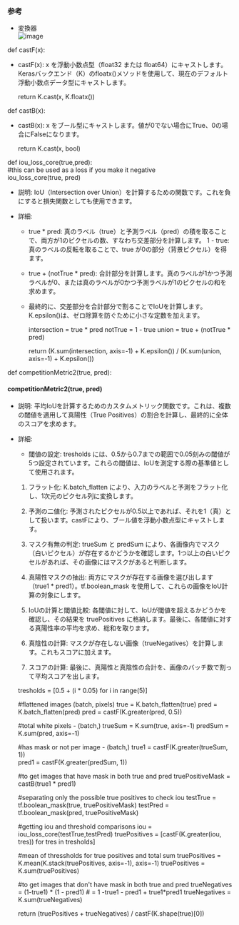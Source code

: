 ### 参考  
* 変換器  
![image](https://github.com/user-attachments/assets/52b09053-c96c-4173-a10e-45c945934cf1)

def castF(x):  
- castF(x): x を浮動小数点型（float32 または float64）にキャストします。Kerasバックエンド（K）のfloatx()メソッドを使用して、現在のデフォルト浮動小数点データ型にキャストします。

    return K.cast(x, K.floatx())

def castB(x):  
- castB(x): x をブール型にキャストします。値が0でない場合にTrue、0の場合にFalseになります。

    return K.cast(x, bool)

def iou_loss_core(true,pred):  
#this can be used as a loss if you make it negative  
iou_loss_core(true, pred)
- 説明: IoU（Intersection over Union）を計算するための関数です。これを負にすると損失関数としても使用できます。

- 詳細:

  - true * pred: 真のラベル（true）と予測ラベル（pred）の積を取ることで、両方が1のピクセルの数、すなわち交差部分を計算します。
1 - true: 真のラベルの反転を取ることで、true が0の部分（背景ピクセル）を得ます。
  - true + (notTrue * pred): 合計部分を計算します。真のラベルが1かつ予測ラベルが0、または真のラベルが0かつ予測ラベルが1のピクセルの和を求めます。
  - 最終的に、交差部分を合計部分で割ることでIoUを計算します。K.epsilon()は、ゼロ除算を防ぐために小さな定数を加えます。

    intersection = true * pred
    notTrue = 1 - true
    union = true + (notTrue * pred)

    return (K.sum(intersection, axis=-1) + K.epsilon()) / (K.sum(union, axis=-1) + K.epsilon())

def competitionMetric2(true, pred):  
#### competitionMetric2(true, pred)
- 説明: 平均IoUを計算するためのカスタムメトリック関数です。これは、複数の閾値を適用して真陽性（True Positives）の割合を計算し、最終的に全体のスコアを求めます。

- 詳細:

  - 閾値の設定: tresholds には、0.5から0.7までの範囲で0.05刻みの閾値が5つ設定されています。これらの閾値は、IoUを測定する際の基準値として使用されます。

  1. フラット化: K.batch_flatten により、入力のラベルと予測をフラット化し、1次元のピクセル列に変換します。

  2. 予測の二値化: 予測されたピクセルが0.5以上であれば、それを1（真）として扱います。castFにより、ブール値を浮動小数点型にキャストします。

  3. マスク有無の判定: trueSum と predSum により、各画像内でマスク（白いピクセル）が存在するかどうかを確認します。1つ以上の白いピクセルがあれば、その画像にはマスクがあると判断します。

  4. 真陽性マスクの抽出: 両方にマスクが存在する画像を選び出します（true1 * pred1）。tf.boolean_mask を使用して、これらの画像をIoU計算の対象にします。

  5. IoUの計算と閾値比較: 各閾値に対して、IoUが閾値を超えるかどうかを確認し、その結果を truePositives に格納します。最後に、各閾値に対する真陽性率の平均を求め、総和を取ります。

  6. 真陰性の計算: マスクが存在しない画像（trueNegatives）を計算します。これもスコアに加えます。

  7. スコアの計算: 最後に、真陽性と真陰性の合計を、画像のバッチ数で割って平均スコアを出します。

    tresholds = [0.5 + (i * 0.05)  for i in range(5)]

    #flattened images (batch, pixels)
    true = K.batch_flatten(true)
    pred = K.batch_flatten(pred)
    pred = castF(K.greater(pred, 0.5))

    #total white pixels - (batch,)
    trueSum = K.sum(true, axis=-1)
    predSum = K.sum(pred, axis=-1)

    #has mask or not per image - (batch,)
    true1 = castF(K.greater(trueSum, 1))    
    pred1 = castF(K.greater(predSum, 1))

    #to get images that have mask in both true and pred
    truePositiveMask = castB(true1 * pred1)

    #separating only the possible true positives to check iou
    testTrue = tf.boolean_mask(true, truePositiveMask)
    testPred = tf.boolean_mask(pred, truePositiveMask)

    #getting iou and threshold comparisons
    iou = iou_loss_core(testTrue,testPred) 
    truePositives = [castF(K.greater(iou, tres)) for tres in tresholds]

    #mean of thressholds for true positives and total sum
    truePositives = K.mean(K.stack(truePositives, axis=-1), axis=-1)
    truePositives = K.sum(truePositives)

    #to get images that don't have mask in both true and pred
    trueNegatives = (1-true1) * (1 - pred1) # = 1 -true1 - pred1 + true1*pred1
    trueNegatives = K.sum(trueNegatives) 

    return (truePositives + trueNegatives) / castF(K.shape(true)[0])

